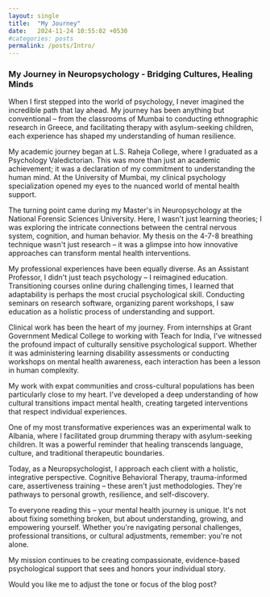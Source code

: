 ```yaml
---
layout: single
title:  "My Journey"
date:   2024-11-24 10:55:02 +0530
#categories: posts
permalink: /posts/Intro/
---
```


### My Journey in Neuropsychology - Bridging Cultures, Healing Minds

When I first stepped into the world of psychology, I never imagined the incredible path that lay ahead. My journey has been anything but conventional – from the classrooms of Mumbai to conducting ethnographic research in Greece, and facilitating therapy with asylum-seeking children, each experience has shaped my understanding of human resilience.

My academic journey began at L.S. Raheja College, where I graduated as a Psychology Valedictorian. This was more than just an academic achievement; it was a declaration of my commitment to understanding the human mind. At the University of Mumbai, my clinical psychology specialization opened my eyes to the nuanced world of mental health support.

The turning point came during my Master's in Neuropsychology at the National Forensic Sciences University. Here, I wasn't just learning theories; I was exploring the intricate connections between the central nervous system, cognition, and human behavior. My thesis on the 4-7-8 breathing technique wasn't just research – it was a glimpse into how innovative approaches can transform mental health interventions.

My professional experiences have been equally diverse. As an Assistant Professor, I didn't just teach psychology – I reimagined education. Transitioning courses online during challenging times, I learned that adaptability is perhaps the most crucial psychological skill. Conducting seminars on research software, organizing parent workshops, I saw education as a holistic process of understanding and support.

Clinical work has been the heart of my journey. From internships at Grant Government Medical College to working with Teach for India, I've witnessed the profound impact of culturally sensitive psychological support. Whether it was administering learning disability assessments or conducting workshops on mental health awareness, each interaction has been a lesson in human complexity.

My work with expat communities and cross-cultural populations has been particularly close to my heart. I've developed a deep understanding of how cultural transitions impact mental health, creating targeted interventions that respect individual experiences.

One of my most transformative experiences was an experimental walk to Albania, where I facilitated group drumming therapy with asylum-seeking children. It was a powerful reminder that healing transcends language, culture, and traditional therapeutic boundaries.

Today, as a Neuropsychologist, I approach each client with a holistic, integrative perspective. Cognitive Behavioral Therapy, trauma-informed care, assertiveness training – these aren't just methodologies. They're pathways to personal growth, resilience, and self-discovery.

To everyone reading this – your mental health journey is unique. It's not about fixing something broken, but about understanding, growing, and empowering yourself. Whether you're navigating personal challenges, professional transitions, or cultural adjustments, remember: you're not alone.

My mission continues to be creating compassionate, evidence-based psychological support that sees and honors your individual story.

Would you like me to adjust the tone or focus of the blog post?

